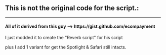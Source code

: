 ## This is not the original code for the script.:


<hr>


<h4>All of it derived from this guy --> https://gist.github.com/ecompayment
</h4>


I just modded it to create the "Reverb script" for his script

plus I add 1 variant for get the Spotlight & Safari still intacts.



